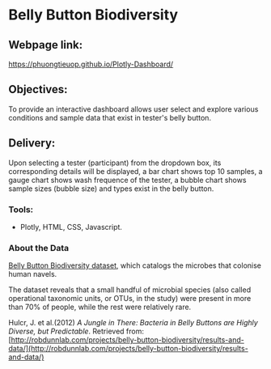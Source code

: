 # Belly Button Biodiversity

## Webpage link: 

https://phuongtieuop.github.io/Plotly-Dashboard/

## Objectives:

To provide an interactive dashboard allows user select and explore various conditions and sample data that exist in tester's belly button.

## Delivery:

Upon selecting a tester (participant) from the dropdown box, its corresponding details will be displayed, a bar chart shows top 10 samples, a gauge chart shows wash frequence of the tester, a bubble chart shows sample sizes (bubble size) and types exist in the belly button.

### Tools:

- Plotly, HTML, CSS, Javascript.

### About the Data

[Belly Button Biodiversity dataset](http://robdunnlab.com/projects/belly-button-biodiversity/), which catalogs the microbes that colonise human navels.

The dataset reveals that a small handful of microbial species (also called operational taxonomic units, or OTUs, in the study) were present in more than 70% of people, while the rest were relatively rare.

Hulcr, J. et al.(2012) _A Jungle in There: Bacteria in Belly Buttons are Highly Diverse, but Predictable_. Retrieved from: [http://robdunnlab.com/projects/belly-button-biodiversity/results-and-data/](http://robdunnlab.com/projects/belly-button-biodiversity/results-and-data/)
